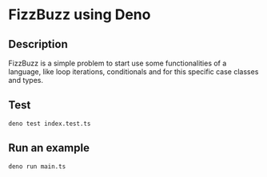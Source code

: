 # FizzBuzz using Deno

## Description

FizzBuzz is a simple problem to start use some functionalities of a language,
like loop iterations, conditionals and for this specific case classes and types.

## Test

```
deno test index.test.ts
```

## Run an example

```
deno run main.ts
```
